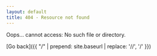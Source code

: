 ```yaml
---
layout: default
title: 404 - Resource not found
---
```


Oops... cannot access: No such file or directory.

[Go back]({{ "/" | prepend: site.baseurl | replace: '//', '/' }})